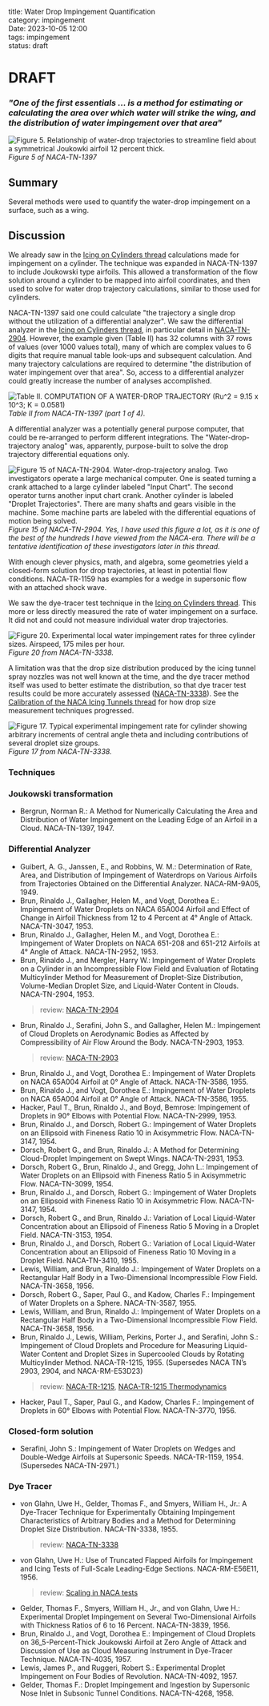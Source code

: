 title: Water Drop Impingement Quantification  
category: impingement  
Date: 2023-10-05 12:00  
tags: impingement  
status: draft

# DRAFT

### _"One of the first essentials ... is a method for estimating or calculating the area over which water will strike the wing, and the distribution of water impingement over that area"_  

![Figure 5. Relationship of water-drop trajectories to streamline field about a symmetrical Joukowki airfoil 12 percent thick.](images%2Fnaca-tn-1397%2FFigure%205.png)  
_Figure 5 of NACA-TN-1397_  

## Summary  

Several methods were used to quantify the water-drop impingement on a surface, such as a wing. 

## Discussion

We already saw in the [Icing on Cylinders thread]({filename}Icing%20on%20Cylinders.md) calculations made for impingement on a cylinder. 
The technique was expanded in NACA-TN-1397 to include Joukowski type airfoils. 
This allowed a transformation of the flow solution around a cylinder to be mapped into airfoil coordinates, 
and then used to solve for water drop trajectory calculations, similar to those used for cylinders. 

NACA-TN-1397 said one could calculate "the trajectory a single drop without the utilization of a differential analyzer". 
We saw the differential analyzer in the [Icing on Cylinders thread]({filename}Icing%20on%20Cylinders.md), 
in particular detail in [NACA-TN-2904]({filename}NACA-TN-2904.md). 
However, the example given (Table II) has 32 columns with 37 rows of values (over 1000 values total), 
many of which are complex values to 6 digits that require manual table look-ups and subsequent calculation. 
And many trajectory calculations are required to determine "the distribution of water impingement over that area". 
So, access to a differential analyzer could greatly increase the number of analyses accomplished.  

![Table II. COMPUTATION OF A WATER-DROP TRAJECTORY (Ru^2 = 9.15 x 10^3; K = 0.0581)](images%2Fnaca-tn-1397%2FTable%20II.png)  
_Table II from NACA-TN-1397 (part 1 of 4)._  

A differential analyzer was a potentially general purpose computer, 
that could be re-arranged to perform different integrations. 
The "Water-drop-trajectory analog" was, apparently, purpose-built to solve the drop trajectory differential equations only. 

![Figure 15 of NACA-TN-2904. Water-drop-trajectory analog.
Two investigators operate a large mechanical computer. 
One is seated turning a crank attached to a large cylinder labeled "Input Chart". 
The second operator turns another input chart crank. 
Another cylinder is labeled "Droplet Trajectories". 
There are many shafts and gears visible in the machine. 
Some machine parts are labeled with the differential equations of motion being solved. 
](images/naca-tn-2904/Figure15.png)  
_Figure 15 of NACA-TN-2904. 
Yes, I have used this figure a lot, as it is one of the best of the hundreds I have viewed from the NACA-era.
There will be a tentative identification of these investigators later in this thread._  

With enough clever physics, math, and algebra, some geometries yield a closed-form solution for drop trajectories, 
at least in potential flow conditions. 
NACA-TR-1159 has examples for a wedge in supersonic flow with an attached shock wave. 

We saw the dye-tracer test technique in the [Icing on Cylinders thread]({filename}Icing%20on%20Cylinders.md). 
This more or less directly measured the rate of water impingement on a surface. 
It did not and could not measure individual water drop trajectories. 

![Figure 20. Experimental local water impingement rates for three cylinder sizes. 
Airspeed, 175 miles per hour.](images/naca-tn-3338/Figure20.png)  
_Figure 20 from NACA-TN-3338._  

A limitation was that the drop size distribution produced by the icing tunnel spray nozzles was not well known at the time, 
and the dye tracer method itself was used to better estimate the distribution, 
so that dye tracer test results could be more accurately assessed ([NACA-TN-3338]({filename}NACA-TN-3338.md)). 
See the [Calibration of the NACA Icing Tunnels thread]({filename}calibration_of_naca_icing_tunnels.md) for how drop size measurement techniques progressed.

![Figure 17. Typical experimental impingement rate for 
cylinder showing arbitrary increments of central 
angle theta and including contributions of several 
droplet size groups.](images/naca-tn-3338/Figure17.png)  
_Figure 17 from NACA-TN-3338._  

### Techniques

### Joukowski transformation  

- Bergrun, Norman R.: A Method for Numerically Calculating the Area and Distribution of Water Impingement on the Leading Edge of an Airfoil in a Cloud. NACA-TN-1397, 1947.  

### Differential Analyzer  

- Guibert, A. G., Janssen, E., and Robbins, W. M.: Determination of Rate, Area, and Distribution of Impingement of Waterdrops on Various Airfoils from Trajectories Obtained on the Differential Analyzer. NACA-RM-9A05, 1949.  
- Brun, Rinaldo J., Gallagher, Helen M., and Vogt, Dorothea E.: Impingement of Water Droplets on NACA 65A004 Airfoil and Effect of Change in Airfoil Thickness from 12 to 4 Percent at 4° Angle of Attack. NACA-TN-3047, 1953.  
- Brun, Rinaldo J., Gallagher, Helen M., and Vogt, Dorothea E.: Impingement of Water Droplets on NACA 651-208 and 651-212 Airfoils at 4° Angle of Attack. NACA-TN-2952, 1953.  
- Brun, Rinaldo J., and Mergler, Harry W.: Impingement of Water Droplets on a Cylinder in an Incompressible Flow Field and Evaluation of Rotating Multicylinder Method for Measurement of Droplet-Size Distribution, Volume-Median Droplet Size, and Liquid-Water Content in Clouds. NACA-TN-2904, 1953.  
    > review: [NACA-TN-2904]({filename}NACA-TN-2904.md)  
- Brun, Rinaldo J., Serafini, John S., and Gallagher, Helen M.: Impingement of Cloud Droplets on Aerodynamic Bodies as Affected by Compressibility of Air Flow Around the Body. NACA-TN-2903, 1953.  
    > review: [NACA-TN-2903]({filename}NACA-TN-2903.md)  
- Brun, Rinaldo J., and Vogt, Dorothea E.: Impingement of Water Droplets on NACA 65A004 Airfoil at 0° Angle of Attack. NACA-TN-3586, 1955.  
- Brun, Rinaldo J., and Vogt, Dorothea E.: Impingement of Water Droplets on NACA 65A004 Airfoil at 0° Angle of Attack. NACA-TN-3586, 1955.
- Hacker, Paul T., Brun, Rinaldo J., and Boyd, Bemrose: Impingement of Droplets in 90° Elbows with Potential Flow. NACA-TN-2999, 1953.
- Brun, Rinaldo J., and Dorsch, Robert G.: Impingement of Water Droplets on an Ellipsoid with Fineness Ratio 10 in Axisymmetric Flow. NACA-TN-3147, 1954.  
- Dorsch, Robert G., and Brun, Rinaldo J.: A Method for Determining Cloud-Droplet Impingement on Swept Wings. NACA-TN-2931, 1953.  
- Dorsch, Robert G., Brun, Rinaldo J., and Gregg, John L.: Impingement of Water Droplets on an Ellipsoid with Fineness Ratio 5 in Axisymmetric Flow. NACA-TN-3099, 1954.  
- Brun, Rinaldo J., and Dorsch, Robert G.: Impingement of Water Droplets on an Ellipsoid with Fineness Ratio 10 in Axisymmetric Flow. NACA-TN-3147, 1954.  
- Dorsch, Robert G., and Brun, Rinaldo J.: Variation of Local Liquid-Water Concentration about an Ellipsoid of Fineness Ratio 5 Moving in a Droplet Field. NACA-TN-3153, 1954.  
- Brun, Rinaldo J., and Dorsch, Robert G.: Variation of Local Liquid-Water Concentration about an Ellipsoid of Fineness Ratio 10 Moving in a Droplet Field. NACA-TN-3410, 1955.  
- Lewis, William, and Brun, Rinaldo J.: Impingement of Water Droplets on a Rectangular Half Body in a Two-Dimensional Incompressible Flow Field. NACA-TN-3658, 1956.  
- Dorsch, Robert G., Saper, Paul G., and Kadow, Charles F.: Impingement of Water Droplets on a Sphere. NACA-TN-3587, 1955.  
- Lewis, William, and Brun, Rinaldo J.: Impingement of Water Droplets on a Rectangular Half Body in a Two-Dimensional Incompressible Flow Field. NACA-TN-3658, 1956.  
- Brun, Rinaldo J., Lewis, William, Perkins, Porter J., and Serafini, John S.: Impingement of Cloud Droplets and Procedure for Measuring Liquid-Water Content and Droplet Sizes in Supercooled Clouds by Rotating Multicylinder Method. NACA-TR-1215, 1955. (Supersedes NACA TN’s 2903, 2904, and NACA-RM-E53D23)  
    > review: [NACA-TR-1215]({filename}NACA-TR-1215.md), [NACA-TR-1215 Thermodynamics]({filename}NACA-TR-1215-Thermodynamics.md)  
- Hacker, Paul T., Saper, Paul G., and Kadow, Charles F.: Impingement of Droplets in 60° Elbows with Potential Flow. NACA-TN-3770, 1956.  

### Closed-form solution  

- Serafini, John S.: Impingement of Water Droplets on Wedges and Double-Wedge Airfoils at Supersonic Speeds. NACA-TR-1159, 1954. (Supersedes NACA-TN-2971.)  

### Dye Tracer  

- von Glahn, Uwe H., Gelder, Thomas F., and Smyers, William H., Jr.: A Dye-Tracer Technique for Experimentally Obtaining Impingement Characteristics of Arbitrary Bodies and a Method for Determining Droplet Size Distribution. NACA-TN-3338, 1955.  
    > review: [NACA-TN-3338]({filename}NACA-TN-3338.md)  
- von Glahn, Uwe H.: Use of Truncated Flapped Airfoils for Impingement and Icing Tests of Full-Scale Leading-Edge Sections. NACA-RM-E56E11, 1956.  
    > review: [Scaling in NACA tests]({filename}scaling_in_naca_tests.md)  
- Gelder, Thomas F., Smyers, William H., Jr., and von Glahn, Uwe H.: Experimental Droplet Impingement on Several Two-Dimensional Airfoils with Thickness Ratios of 6 to 16 Percent. NACA-TN-3839, 1956.  
- Brun, Rinaldo J., and Vogt, Dorothea E.: Impingement of Cloud Droplets on 36_5-Percent-Thick Joukowski Airfoil at Zero Angle of Attack and Discussion of Use as Cloud Measuring Instrument in Dye-Tracer Technique. NACA-TN-4035, 1957.  
- Lewis, James P., and Ruggeri, Robert S.: Experimental Droplet Impingement on Four Bodies of Revolution. NACA-TN-4092, 1957.  
- Gelder, Thomas F.: Droplet Impingement and Ingestion by Supersonic Nose Inlet in Subsonic Tunnel Conditions. NACA-TN-4268, 1958.  

